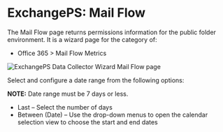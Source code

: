# ExchangePS: Mail Flow

The Mail Flow page returns permissions information for the public folder environment. It is a wizard page for the category of:

- Office 365 > Mail Flow Metrics

![ExchangePS Data Collector Wizard Mail Flow page](/img/product_docs/accessanalyzer/accessanalyzer/enterpriseauditor/admin/datacollector/exchangeps/mailflow.png)

Select and configure a date range from the following options:

__NOTE:__ Date range must be 7 days or less.

- Last – Select the number of days
- Between (Date) – Use the drop-down menus to open the calendar selection view to choose the start and end dates
